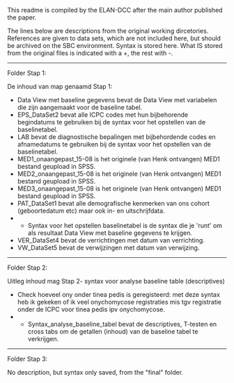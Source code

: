 This readme is compiled by the ELAN-DCC after the main author published the paper.

The lines below are descriptions from the original working dircetories. References are given to data sets, which are not included here, but should be archived on the SBC environment. 
Syntax is stored here. What IS stored from the original files is indicated with a +, the rest with -.


---

Folder Stap 1:

De inhoud van map genaamd Stap 1: 
- Data View met baseline gegevens bevat de Data View met variabelen die zijn aangemaakt voor de baseline tabel.
- EPS_DataSet2 bevat alle ICPC codes met hun bijbehorende begindatums te gebruiken bij de syntax voor het opstellen van de baselinetabel.
- LAB bevat de diagnostische bepalingen met bijbehordende codes en afnamedatums te gebruiken bij de syntax voor het opstellen van de baselinetabel.
- MED1_onaangepast_15-08 is het originele (van Henk ontvangen) MED1 bestand geupload in SPSS. 
- MED2_onaangepast_15-08 is het originele (van Henk ontvangen) MED1 bestand geupload in SPSS. 
- MED3_onaangepast_15-08 is het originele (van Henk ontvangen) MED1 bestand geupload in SPSS.  
- PAT_DataSet1 bevat alle demografische kenmerken van ons cohort (geboortedatum etc) maar ook in- en uitschrijfdata. 
- + Syntax voor het opstellen baselinetabel is de syntax die je 'runt' om als resultaat Data View met baseline gegevens te krijgen. 
- VER_DataSet4 bevat de verrichtingen met datum van verrichting.
- VW_DataSet5 bevat de verwijzingen met datum van verwijzing.


---

Folder Stap 2:

Uitleg inhoud mag Stap 2- syntax voor analyse baseline table (descriptives)
- Check hoeveel ony onder tinea pedis is geregisteerd: met deze syntax heb ik gekeken of ik veel onychomycose registraties mis tgv registratie onder de ICPC voor tinea pedis ipv onychomycose.
- + Syntax_analyse_baseline_tabel bevat de descriptives, T-testen en cross tabs om de getallen (inhoud) van de baseline tabel te verkrijgen. 


---

Folder Stap 3:

No description, but syntax only saved, from the "final" folder.


